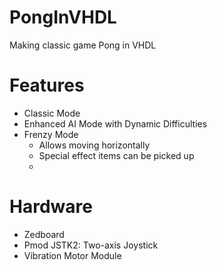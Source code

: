# PongInVHDL
Making classic game Pong in VHDL

# Features
- Classic Mode
- Enhanced AI Mode with Dynamic Difficulties
- Frenzy Mode
  - Allows moving horizontally
  - Special effect items can be picked up
  - 
# Hardware
- Zedboard
- Pmod JSTK2: Two-axis Joystick
- Vibration Motor Module
